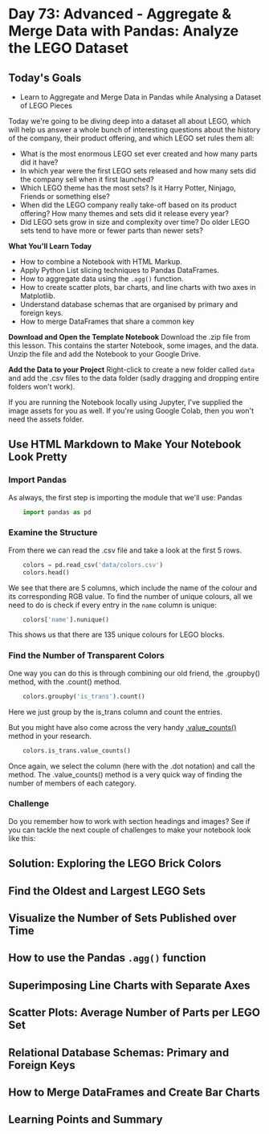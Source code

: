 # Day 73: Advanced - Aggregate & Merge Data with Pandas: Analyze the LEGO Dataset

## Today's Goals
- Learn to Aggregate and Merge Data in Pandas while Analysing a Dataset of LEGO Pieces

Today we're going to be diving deep into a dataset all about LEGO, which will help us answer a whole bunch of interesting questions about the history of the company, their product offering, and which LEGO set rules them all:
- What is the most enormous LEGO set ever created and how many parts did it have?
- In which year were the first LEGO sets released and how many sets did the company sell when it first launched?
- Which LEGO theme has the most sets? Is it Harry Potter, Ninjago, Friends or something else?
- When did the LEGO company really take-off based on its product offering? How many themes and sets did it release every year?
- Did LEGO sets grow in size and complexity over time? Do older LEGO sets tend to have more or fewer parts than newer sets? 

**What You'll Learn Today**
- How to combine a Notebook with HTML Markup.
- Apply Python List slicing techniques to Pandas DataFrames.
- How to aggregate data using the `.agg()` function.
- How to create scatter plots, bar charts, and line charts with two axes in Matplotlib.
- Understand database schemas that are organised by primary and foreign keys.
- How to merge DataFrames that share a common key

**Download and Open the Template Notebook**
Download the .zip file from this lesson. This contains the starter Notebook, some images, and the data. Unzip the file and add the Notebook to your Google Drive. 

**Add the Data to your Project**
Right-click to create a new folder called `data` and add the .csv files to the data folder (sadly dragging and dropping entire folders won't work).

If you are running the Notebook locally using Jupyter, I've supplied the image assets for you as well. If you're using Google Colab, then you won't need the assets folder. 

## Use HTML Markdown to Make Your Notebook Look Pretty

### Import Pandas
As always, the first step is importing the module that we'll use: Pandas

```py
    import pandas as pd
```

### Examine the Structure
From there we can read the .csv file and take a look at the first 5 rows.
```py
    colors = pd.read_csv('data/colors.csv')
    colors.head()
```
We see that there are 5 columns, which include the name of the colour and its corresponding RGB value. To find the number of unique colours, all we need to do is check if every entry in the `name` column is unique: 
```py
    colors['name'].nunique()
```
This shows us that there are 135 unique colours for LEGO blocks.

### Find the Number of Transparent Colors
One way you can do this is through combining our old friend, the .groupby() method, with the .count() method.
```py
    colors.groupby('is_trans').count() 
```
Here we just group by the is_trans column and count the entries.

But you might have also come across the very handy [.value_counts()](https://pandas.pydata.org/pandas-docs/stable/reference/api/pandas.Series.value_counts.html) method in your research.
```py
    colors.is_trans.value_counts()
```
Once again, we select the column (here with the .dot notation) and call the method. The .value_counts() method is a very quick way of finding the number of members of each category. 

### Challenge
Do you remember how to work with section headings and images? See if you can tackle the next couple of challenges to make your notebook look like this:

## Solution: Exploring the LEGO Brick Colors

## Find the Oldest and Largest LEGO Sets

## Visualize the Number of Sets Published over Time

## How to use the Pandas `.agg()` function

## Superimposing Line Charts with Separate Axes

## Scatter Plots: Average Number of Parts per LEGO Set

## Relational Database Schemas: Primary and Foreign Keys

## How to Merge DataFrames and Create Bar Charts

## Learning Points and Summary